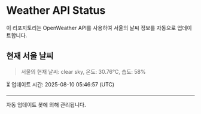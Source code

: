 
# Weather API Status

이 리포지토리는 OpenWeather API를 사용하여 서울의 날씨 정보를 자동으로 업데이트합니다.

## 현재 서울 날씨
> 서울의 현재 날씨: clear sky, 온도: 30.76°C, 습도: 58%

⏳ 업데이트 시간: 2025-08-10 05:46:57 (UTC)

---
자동 업데이트 봇에 의해 관리됩니다.
